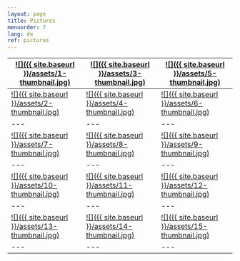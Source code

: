 ```yaml
---
layout: page
title: Pictures
menuorder: 7
lang: de
ref: pictures
---
```

| <a href="/assets/1.jpg">![]({{ site.baseurl }}/assets/1-thumbnail.jpg)</a>  | <a href="/assets/3.jpg"> ![]({{ site.baseurl }}/assets/3-thumbnail.jpg) </a> | <a href="/assets/5.jpg">  ![]({{ site.baseurl }}/assets/5-thumbnail.jpg) </a> | 
| --- | --- | --- |
| <a href="/assets/2.jpg">![]({{ site.baseurl }}/assets/2-thumbnail.jpg) </a> | <a href="/assets/4.jpg"> ![]({{ site.baseurl }}/assets/4-thumbnail.jpg) </a> | <a href="/assets/6.jpg">  ![]({{ site.baseurl }}/assets/6-thumbnail.jpg) </a> | 
| --- | --- | --- | 
| <a href="/assets/7.jpg">![]({{ site.baseurl }}/assets/7-thumbnail.jpg) </a> | <a href="/assets/8.jpg"> ![]({{ site.baseurl }}/assets/8-thumbnail.jpg) </a> | <a href="/assets/9.jpg">  ![]({{ site.baseurl }}/assets/9-thumbnail.jpg) </a> | 
| --- | --- | --- | 
| <a href="/assets/10.jpg">![]({{ site.baseurl }}/assets/10-thumbnail.jpg) </a> | <a href="/assets/11.jpg"> ![]({{ site.baseurl }}/assets/11-thumbnail.jpg) </a> | <a href="/assets/12.jpg">  ![]({{ site.baseurl }}/assets/12-thumbnail.jpg) </a> | 
| --- | --- | --- | 
| <a href="/assets/13.jpg">![]({{ site.baseurl }}/assets/13-thumbnail.jpg) </a> | <a href="/assets/14.jpg"> ![]({{ site.baseurl }}/assets/14-thumbnail.jpg) </a> | <a href="/assets/15.jpg">  ![]({{ site.baseurl }}/assets/15-thumbnail.jpg) </a> | 
| --- | --- | --- | 

